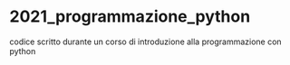 # 2021_programmazione_python
codice scritto durante un corso di introduzione alla programmazione con python
